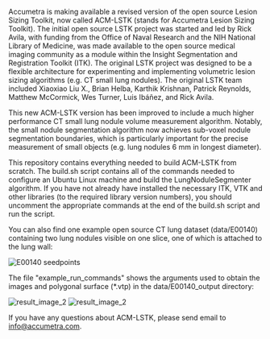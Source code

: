 Accumetra is making available a revised version of the open source Lesion Sizing Toolkit, now called 
ACM-LSTK (stands for Accumetra Lesion Sizing Toolkit). The initial open source LSTK project was 
started and led by Rick Avila, with funding from the Office of Naval Research and the NIH National 
Library of Medicine, was made available to the open source medical imaging community as a module 
within the Insight Segmentation and Registration Toolkit (ITK). The original LSTK project was 
designed to be a flexible architecture for experimenting and implementing volumetric lesion sizing 
algorithms (e.g. CT small lung nodules). The original LSTK team included Xiaoxiao Liu X., 
Brian Helba, Karthik Krishnan, Patrick Reynolds, Matthew McCormick, Wes Turner, Luis Ibáñez, and 
Rick Avila.

This new ACM-LSTK version has been improved to include a much higher performance CT small lung nodule 
volume measurement algorithm. Notably, the small nodule segmentation algorithm now achieves sub-voxel 
nodule segmentation boundaries, which is particularly important for the precise measurement of small 
objects (e.g. lung nodules 6 mm in longest diameter).

This repository contains everything needed to build ACM-LSTK from scratch. The build.sh script contains
all of the commands needed to configure an Ubuntu Linux machine and build the LungNoduleSegmenter 
algorithm. If you have not already have installed the necessary ITK, VTK and other libraries (to the required
library version numbers), you should uncomment the appropriate commands at the end of the build.sh script 
and run the script.

You can also find one example open source CT lung dataset (data/E00140) containing two lung nodules visible 
on one slice, one of which is attached to the lung wall:

![E00140 seedpoints](https://user-images.githubusercontent.com/5749559/154883728-0aa1ca28-3213-43bf-a7e0-e8bc3aee5ed9.png)

The file "example_run_commands" shows the arguments used to obtain the images and polygonal surface (*.vtp)
in the data/E00140_output directory:

![result_image_2](https://user-images.githubusercontent.com/5749559/154883797-66209d70-e84c-466a-9060-27ffd0d68d8c.jpg)
![result_image_2](https://user-images.githubusercontent.com/5749559/154883830-cf9d0413-3fb1-449d-96c6-ebb2fb00afb2.jpg)

If you have any questions about ACM-LSTK, please send email to info@accumetra.com.

